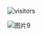 ![visitors](https://visitor-badge.glitch.me/badge?page_id=intAV.tymyd)

![图片9](https://s1.ax1x.com/2020/06/12/tX4w5T.md.png)  




